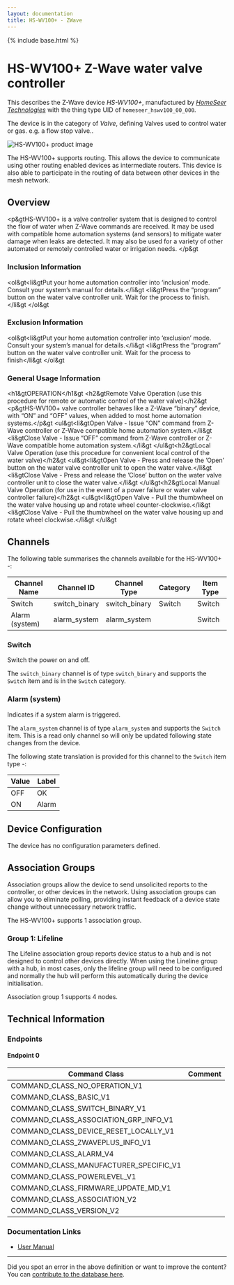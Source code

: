 ```yaml
---
layout: documentation
title: HS-WV100+ - ZWave
---
```


{% include base.html %}

# HS-WV100+ Z-Wave water valve controller
This describes the Z-Wave device *HS-WV100+*, manufactured by *[HomeSeer Technologies](http://www.homeseer.com/)* with the thing type UID of ```homeseer_hswv100_00_000```.

The device is in the category of *Valve*, defining Valves used to control water or gas. e.g. a flow stop valve..

![HS-WV100+ product image](https://opensmarthouse.org/zwavedatabase/1271/image/)


The HS-WV100+ supports routing. This allows the device to communicate using other routing enabled devices as intermediate routers.  This device is also able to participate in the routing of data between other devices in the mesh network.

## Overview

<p&gtHS-WV100+ is a valve controller system that is designed to control the flow of water when Z-Wave commands are received. It may be used with compatible home automation systems (and sensors) to mitigate water damage when leaks are detected. It may also be used for a variety of other automated or remotely controlled water or irrigation needs. </p&gt

### Inclusion Information

<ol&gt<li&gtPut your home automation controller into ‘inclusion’ mode. Consult your system’s manual for details.</li&gt <li&gtPress the “program” button on the water valve controller unit. Wait for the process to finish.</li&gt </ol&gt

### Exclusion Information

<ol&gt<li&gtPut your home automation controller into ‘exclusion’ mode. Consult your system’s manual for details.</li&gt <li&gtPress the “program” button on the water valve controller unit. Wait for the process to finish</li&gt </ol&gt

### General Usage Information

<h1&gtOPERATION</h1&gt <h2&gtRemote Valve Operation (use this procedure for remote or automatic control of the water valve)</h2&gt <p&gtHS-WV100+ valve controller behaves like a Z-Wave “binary” device, with “ON” and “OFF” values, when added to most home automation systems.</p&gt <ul&gt<li&gtOpen Valve - Issue “ON” command from Z-Wave controller or Z-Wave compatible home automation system.</li&gt <li&gtClose Valve - Issue “OFF” command from Z-Wave controller or Z-Wave compatible home automation system.</li&gt </ul&gt<h2&gtLocal Valve Operation (use this procedure for convenient local control of the water valve)</h2&gt <ul&gt<li&gtOpen Valve - Press and release the ’Open’ button on the water valve controller unit to open the water valve.</li&gt <li&gtClose Valve - Press and release the ’Close’ button on the water valve controller unit to close the water valve.</li&gt </ul&gt<h2&gtLocal Manual Valve Operation (for use in the event of a power failure or water valve controller failure)</h2&gt <ul&gt<li&gtOpen Valve - Pull the thumbwheel on the water valve housing up and rotate wheel counter-clockwise.</li&gt <li&gtClose Valve - Pull the thumbwheel on the water valve housing up and rotate wheel clockwise.</li&gt </ul&gt

## Channels

The following table summarises the channels available for the HS-WV100+ -:

| Channel Name | Channel ID | Channel Type | Category | Item Type |
|--------------|------------|--------------|----------|-----------|
| Switch | switch_binary | switch_binary | Switch | Switch | 
| Alarm (system) | alarm_system | alarm_system |  | Switch | 

### Switch
Switch the power on and off.

The ```switch_binary``` channel is of type ```switch_binary``` and supports the ```Switch``` item and is in the ```Switch``` category.

### Alarm (system)
Indicates if a system alarm is triggered.

The ```alarm_system``` channel is of type ```alarm_system``` and supports the ```Switch``` item. This is a read only channel so will only be updated following state changes from the device.

The following state translation is provided for this channel to the ```Switch``` item type -:

| Value | Label     |
|-------|-----------|
| OFF | OK |
| ON | Alarm |



## Device Configuration

The device has no configuration parameters defined.

## Association Groups

Association groups allow the device to send unsolicited reports to the controller, or other devices in the network. Using association groups can allow you to eliminate polling, providing instant feedback of a device state change without unnecessary network traffic.

The HS-WV100+ supports 1 association group.

### Group 1: Lifeline

The Lifeline association group reports device status to a hub and is not designed to control other devices directly. When using the Lineline group with a hub, in most cases, only the lifeline group will need to be configured and normally the hub will perform this automatically during the device initialisation.

Association group 1 supports 4 nodes.

## Technical Information

### Endpoints

#### Endpoint 0

| Command Class | Comment |
|---------------|---------|
| COMMAND_CLASS_NO_OPERATION_V1| |
| COMMAND_CLASS_BASIC_V1| |
| COMMAND_CLASS_SWITCH_BINARY_V1| |
| COMMAND_CLASS_ASSOCIATION_GRP_INFO_V1| |
| COMMAND_CLASS_DEVICE_RESET_LOCALLY_V1| |
| COMMAND_CLASS_ZWAVEPLUS_INFO_V1| |
| COMMAND_CLASS_ALARM_V4| |
| COMMAND_CLASS_MANUFACTURER_SPECIFIC_V1| |
| COMMAND_CLASS_POWERLEVEL_V1| |
| COMMAND_CLASS_FIRMWARE_UPDATE_MD_V1| |
| COMMAND_CLASS_ASSOCIATION_V2| |
| COMMAND_CLASS_VERSION_V2| |

### Documentation Links

* [User Manual](https://opensmarthouse.org/zwavedatabase/1271/HS-WV100-Manual.pdf)

---

Did you spot an error in the above definition or want to improve the content?
You can [contribute to the database here](https://opensmarthouse.org/zwavedatabase/1271).
